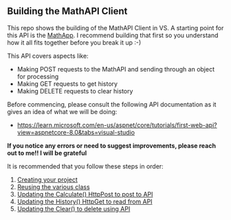 ## Building the MathAPI Client

This repo shows the building of the MathAPI Client in VS. A starting point for this API is the [MathApp](https://github.com/PROG7311-VCDN-2024/MathApp). I recommend building that first so you understand how it all fits together before you break it up :-)

This API covers aspects like:
* Making POST requests to the MathAPI and sending through an object for processing
* Making GET requests to get history
* Making DELETE requests to clear history

Before commencing, please consult the following API documentation as it gives an idea of what we will be doing:
* https://learn.microsoft.com/en-us/aspnet/core/tutorials/first-web-api?view=aspnetcore-8.0&tabs=visual-studio

**If you notice any errors or need to suggest improvements, please reach out to me!! I will be grateful**

It is recommended that you follow these steps in order:

1. [Creating your project](/Guides/CreatingYourProject.md)
1. [Reusing the various class](/Guides/ReusingVariousClasses.md)
1. [Updating the Calculate() HttpPost to post to API](/Guides/UpdatingCalculate.md)
1. [Updating the History() HttpGet to read from API](/Guides/UpdatingHistory.md)
1. [Updating the Clear() to delete using API](/Guides/UpdatingClear.md)